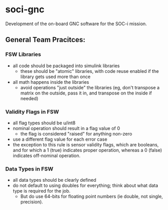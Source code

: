 # soci-gnc
Development of the on-board GNC software for the SOC-i mission.

## General Team Pracitces:

### FSW Libraries
- all code should be packaged into simulink libraries
  - these should be "atomic" libraries, with code reuse enabled if the library gets used more than once
- all math happens inside the libraries
  - avoid operations "just outside" the libraries (eg, don't transpose a matrix on the outside, pass it in, and transpose on the inside if needed)

### Validity Flags in FSW
- all flag types should be u/int8
- nominal operation should result in a flag value of 0
  - the flag is considered "raised" for anything non-zero
- use a different flag value for each error case
- the exception to this rule is sensor validity flags, which are booleans, and for which a 1 (true) indicates proper operation, whereas a 0 (false) indicates off-nominal operation.

### Data Types in FSW
- all data types should be clearly defined
- do not default to using doubles for everything; think about what data type is required for the job. 
  - But do use 64-bits for floating point numbers (ie double, not single, precision).

